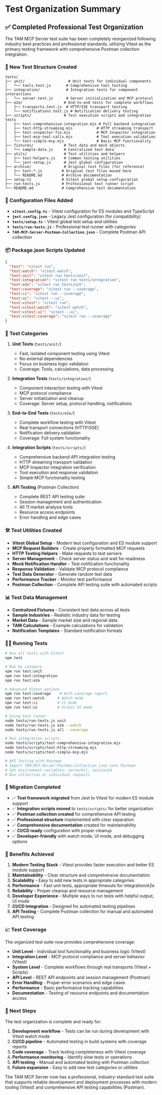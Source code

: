 # Test Organization Summary

## ✅ Completed Professional Test Organization

The TAM MCP Server test suite has been completely reorganized following industry best practices and professional standards, utilizing Vitest as the primary testing framework with comprehensive Postman collection integration.

### 📁 New Test Structure Created

```
tests/
├── unit/                    # Unit tests for individual components
│   └── tools.test.js       # Comprehensive tool testing
├── integration/            # Integration tests for component interactions
│   └── server.test.js      # Server initialization and MCP protocol
├── e2e/                   # End-to-end tests for complete workflows
│   ├── transports.test.js  # HTTP/SSE transport testing
│   └── notifications.test.js # Notification delivery testing
├── scripts/               # Test execution scripts and integration tests
│   ├── test-comprehensive-integration.mjs # Full backend integration
│   ├── test-http-streaming.mjs           # HTTP streaming transport
│   ├── test-inspector-fix.mjs            # MCP Inspector integration
│   ├── test-mcp-tool-calls.mjs           # Tool execution validation
│   └── test-simple-mcp.mjs               # Basic MCP functionality
├── fixtures/              # Test data and mock objects
│   └── sample-data.js     # Centralized test data
├── utils/                 # Test utilities and helpers
│   ├── test-helpers.js    # Common testing utilities
│   └── jest-setup.js      # Jest global configuration
├── archive/               # Original test files (for reference)
│   ├── test-*.js         # Original test files moved here
│   └── README.md         # Archive documentation
├── setup.ts              # Vitest global setup configuration
├── run-tests.js          # Professional test runner script
└── README.md             # Comprehensive test documentation
```

### 🔧 Configuration Files Added

- **`vitest.config.ts`** - Vitest configuration for ES modules and TypeScript
- **`jest.config.json`** - Legacy Jest configuration (for compatibility)
- **`tests/setup.ts`** - Vitest global test setup and utilities
- **`tests/run-tests.js`** - Professional test runner with categories
- **`TAM-MCP-Server-Postman-Collection.json`** - Complete Postman API collection

### 📦 Package.json Scripts Updated

```json
{
  "test": "vitest run",
  "test:watch": "vitest watch",
  "test:unit": "vitest run tests/unit",
  "test:integration": "vitest run tests/integration",
  "test:e2e": "vitest run tests/e2e",
  "test:coverage": "vitest run --coverage",
  "test:ci": "vitest run --coverage",
  "test:ui": "vitest --ui",
  "test:vitest": "vitest run",
  "test:vitest:watch": "vitest watch",
  "test:vitest:ui": "vitest --ui",
  "test:vitest:coverage": "vitest run --coverage"
}
```

### 🧪 Test Categories

1. **Unit Tests** (`tests/unit/`)
   - Fast, isolated component testing using Vitest
   - No external dependencies
   - Focus on business logic validation
   - Coverage: Tools, calculations, data processing

2. **Integration Tests** (`tests/integration/`)
   - Component interaction testing with Vitest
   - MCP protocol compliance
   - Server initialization and cleanup
   - Coverage: Server setup, protocol handling, notifications

3. **End-to-End Tests** (`tests/e2e/`)
   - Complete workflow testing with Vitest
   - Real transport connections (HTTP/SSE)
   - Notification delivery validation
   - Coverage: Full system functionality

4. **Integration Scripts** (`tests/scripts/`)
   - Comprehensive backend API integration testing
   - HTTP streaming transport validation
   - MCP Inspector integration verification
   - Tool execution and response validation
   - Simple MCP functionality testing

5. **API Testing** (Postman Collection)
   - Complete REST API testing suite
   - Session management and authentication
   - All 11 market analysis tools
   - Resource access endpoints
   - Error handling and edge cases

### 🛠 Test Utilities Created

- **Vitest Global Setup** - Modern test configuration and ES module support
- **MCP Request Builders** - Create properly formatted MCP requests
- **HTTP Testing Helpers** - Make requests to test servers
- **Server Management** - Check server status and wait for readiness
- **Mock Notification Handler** - Test notification functionality
- **Response Validation** - Validate MCP protocol compliance
- **Test Data Generator** - Generate random test data
- **Performance Tracker** - Monitor test performance
- **Postman Collection** - Complete API testing suite with automated scripts

### 📊 Test Data Management

- **Centralized Fixtures** - Consistent test data across all tests
- **Sample Industries** - Realistic industry data for testing
- **Market Data** - Sample market size and regional data
- **TAM Calculations** - Example calculations for validation
- **Notification Templates** - Standard notification formats

### 🏃‍♂️ Running Tests

```bash
# Run all tests with Vitest
npm test

# Run by category
npm run test:unit
npm run test:integration
npm run test:e2e

# Advanced Vitest options
npm run test:coverage    # With coverage report
npm run test:watch      # Watch mode
npm run test:ci         # CI mode
npm run test:ui         # Vitest UI mode

# Using test runner
node tests/run-tests.js unit
node tests/run-tests.js e2e --watch
node tests/run-tests.js all --coverage

# Run integration scripts
node tests/scripts/test-comprehensive-integration.mjs
node tests/scripts/test-http-streaming.mjs
node tests/scripts/test-simple-mcp.mjs

# API Testing with Postman
# Import TAM-MCP-Server-Postman-Collection.json into Postman
# Set environment variables: serverUrl, sessionId
# Run collection or individual requests
```

### 🔄 Migration Completed

- ✅ **Test framework migrated** from Jest to Vitest for modern ES module support
- ✅ **Integration scripts moved** to `tests/scripts/` for better organization
- ✅ **Postman collection created** for comprehensive API testing
- ✅ **Professional structure** implemented with clear separation
- ✅ **Comprehensive documentation** created for maintainability
- ✅ **CI/CD ready** configuration with proper cleanup
- ✅ **Developer-friendly** with watch mode, UI mode, and debugging options

### 🎯 Benefits Achieved

1. **Modern Testing Stack** - Vitest provides faster execution and better ES module support
2. **Maintainability** - Clear structure and comprehensive documentation
3. **Scalability** - Easy to add new tests in appropriate categories
4. **Performance** - Fast unit tests, appropriate timeouts for integration/e2e
5. **Reliability** - Proper cleanup and resource management
6. **Developer Experience** - Multiple ways to run tests with helpful output, UI mode
7. **CI/CD Integration** - Designed for automated testing pipelines
8. **API Testing** - Complete Postman collection for manual and automated API testing

### 📈 Test Coverage

The organized test suite now provides comprehensive coverage:

- **Unit Level** - Individual tool functionality and business logic (Vitest)
- **Integration Level** - MCP protocol compliance and server behavior (Vitest)
- **System Level** - Complete workflows through real transports (Vitest + Scripts)
- **API Level** - REST API endpoints and session management (Postman)
- **Error Handling** - Proper error scenarios and edge cases
- **Performance** - Basic performance tracking capabilities
- **Documentation** - Testing of resource endpoints and documentation access

### 🚀 Next Steps

The test organization is complete and ready for:
1. **Development workflow** - Tests can be run during development with Vitest watch mode
2. **CI/CD pipeline** - Automated testing in build systems with coverage reports
3. **Code coverage** - Track testing completeness with Vitest coverage
4. **Performance monitoring** - Identify slow tests or operations
5. **API testing** - Manual and automated testing with Postman collection
6. **Future expansion** - Easy to add new test categories or utilities

The TAM MCP Server now has a professional, industry-standard test suite that supports reliable development and deployment processes with modern tooling (Vitest) and comprehensive API testing capabilities (Postman).
